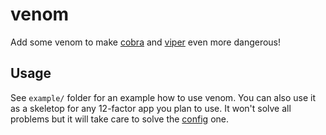 # venom

Add some venom to make [cobra](https://github.com/spf13/cobra) and [viper](https://github.com/spf13/viper)
even more dangerous!

## Usage

See `example/` folder for an example how to use venom. You can also use it as a skeletop for
any 12-factor app you plan to use. It won't solve all problems but it will take care to solve
the [config](https://12factor.net/config) one.
